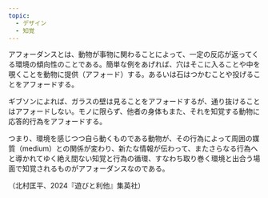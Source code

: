 ```yaml
---
topic:
  - デザイン
  - 知覚
---
```

アフォーダンスとは、動物が事物に関わることによって、一定の反応が返ってくる環境の傾向性のことである。簡単な例をあげれば、穴はそこに入ることや中を覗くことを動物に提供（アフォード）する。あるいは石はつかむことや投げることをアフォードする。

ギブソンによれば、ガラスの壁は見ることをアフォードするが、通り抜けることはアフォードしない。モノに限らず、他者の身体もまた、それを知覚する動物に応答的行為をアフォードする。

つまり、環境を感じつつ自ら動くものである動物が、その行為によって周囲の媒質（medium）との関係が変わり、新たな情報が伝わって、またさらなる行為へと導かれてゆく絶え間ない知覚と行為の循環、すなわち取り巻く環境と出合う場面で知覚されるものがアフォーダンスなのである。

（北村匡平、2024『遊びと利他』集英社）